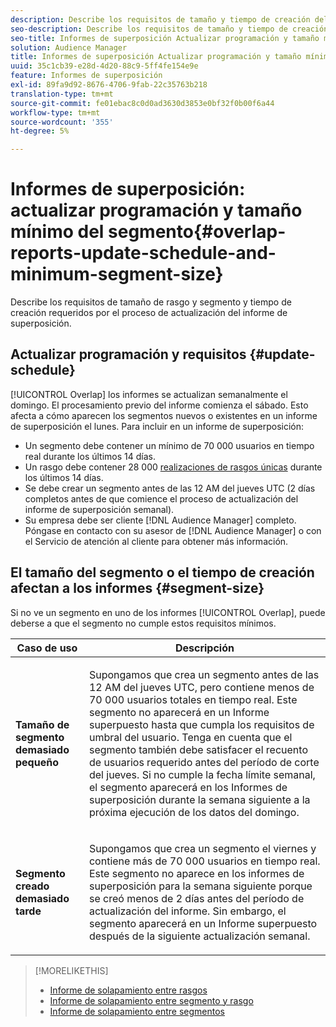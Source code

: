 ```yaml
---
description: Describe los requisitos de tamaño y tiempo de creación del segmento requeridos por el proceso de actualización del informe de superposición.
seo-description: Describe los requisitos de tamaño y tiempo de creación del segmento requeridos por el proceso de actualización del informe de superposición.
seo-title: Informes de superposición Actualizar programación y tamaño mínimo del segmento
solution: Audience Manager
title: Informes de superposición Actualizar programación y tamaño mínimo del segmento
uuid: 35c1cb39-e28d-4d20-88c9-5ff4fe154e9e
feature: Informes de superposición
exl-id: 89fa9d92-8676-4706-9fab-22c35763b218
translation-type: tm+mt
source-git-commit: fe01ebac8c0d0ad3630d3853e0bf32f0b00f6a44
workflow-type: tm+mt
source-wordcount: '355'
ht-degree: 5%

---
```


# Informes de superposición: actualizar programación y tamaño mínimo del segmento{#overlap-reports-update-schedule-and-minimum-segment-size}

Describe los requisitos de tamaño de rasgo y segmento y tiempo de creación requeridos por el proceso de actualización del informe de superposición.

## Actualizar programación y requisitos {#update-schedule}

[!UICONTROL Overlap] los informes se actualizan semanalmente el domingo. El procesamiento previo del informe comienza el sábado. Esto afecta a cómo aparecen los segmentos nuevos o existentes en un informe de superposición el lunes. Para incluir en un informe de superposición:

* Un segmento debe contener un mínimo de 70 000 usuarios en tiempo real durante los últimos 14 días.
* Un rasgo debe contener 28 000 [realizaciones de rasgos únicas](/help/using/features/traits/trait-and-segment-qualification-reference.md) durante los últimos 14 días.
* Se debe crear un segmento antes de las 12 AM del jueves UTC (2 días completos antes de que comience el proceso de actualización del informe de superposición semanal).
* Su empresa debe ser cliente [!DNL Audience Manager] completo. Póngase en contacto con su asesor de [!DNL Audience Manager] o con el Servicio de atención al cliente para obtener más información.

## El tamaño del segmento o el tiempo de creación afectan a los informes {#segment-size}

Si no ve un segmento en uno de los informes [!UICONTROL Overlap], puede deberse a que el segmento no cumple estos requisitos mínimos.

<table id="table_BE2937C1FA314BBDBD1D026321D6E6B1"> 
 <thead> 
  <tr> 
   <th colname="col1" class="entry"> Caso de uso </th> 
   <th colname="col2" class="entry"> Descripción </th> 
  </tr> 
 </thead>
 <tbody> 
  <tr> 
   <td colname="col1"> <p> <b>Tamaño de segmento demasiado pequeño</b> </p> </td> 
   <td colname="col2"> <p>Supongamos que crea un segmento antes de las 12 AM del jueves UTC, pero contiene menos de 70 000 usuarios totales en tiempo real. Este segmento no aparecerá en un <span class="wintitle"> Informe superpuesto</span> hasta que cumpla los requisitos de umbral del usuario. Tenga en cuenta que el segmento también debe satisfacer el recuento de usuarios requerido antes del período de corte del jueves. Si no cumple la fecha límite semanal, el segmento aparecerá en los <span class="wintitle"> Informes de superposición</span> durante la semana siguiente a la próxima ejecución de los datos del domingo. </p> </td> 
  </tr> 
  <tr> 
   <td colname="col1"> <p> <b>Segmento creado demasiado tarde</b> </p> </td> 
   <td colname="col2"> <p>Supongamos que crea un segmento el viernes y contiene más de 70 000 usuarios en tiempo real. Este segmento no aparece en los <span class="wintitle"> informes de superposición</span> para la semana siguiente porque se creó menos de 2 días antes del período de actualización del informe. Sin embargo, el segmento aparecerá en un <span class="wintitle"> Informe superpuesto</span> después de la siguiente actualización semanal. </p> </td> 
  </tr> 
 </tbody> 
</table>

>[!MORELIKETHIS]
>
>* [Informe de solapamiento entre rasgos](../../reporting/dynamic-reports/trait-trait-overlap-report.md#trait-to-trait-overlap-report)
>* [Informe de solapamiento entre segmento y rasgo](../../reporting/dynamic-reports/segment-trait-overlap-report.md)
>* [Informe de solapamiento entre segmentos](../../reporting/dynamic-reports/segment-segment-overlap-report.md)

